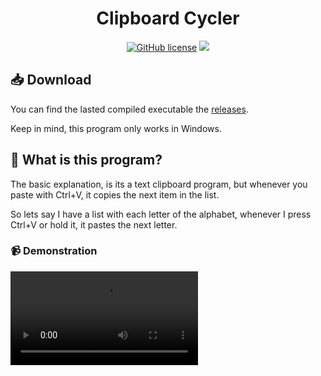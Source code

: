 <div align="center">

# Clipboard Cycler

[![GitHub license](https://img.shields.io/badge/license-AGPL%203.0-green)](./LICENSE)
<a href="https://github.com/mov-ebx">
    <img src="https://gpvc.arturio.dev/mov-ebx">
</a>
</div>

## :inbox_tray: Download

You can find the lasted compiled executable the [releases](https://github.com/mov-ebx/Clipboard-Cycler/releases/latest).

Keep in mind, this program only works in Windows.

## :thinking: What is this program?

The basic explanation, is its a text clipboard program, but whenever you paste with Ctrl+V, it copies the next item in the list.

So lets say I have a list with each letter of the alphabet, whenever I press Ctrl+V or hold it, it pastes the next letter.

### :video_camera: Demonstration

<div><video src="https://user-images.githubusercontent.com/120275751/210018191-7aed3635-f35c-43bf-a64f-1f0a1fdb8ce1.mp4"></video></div>


